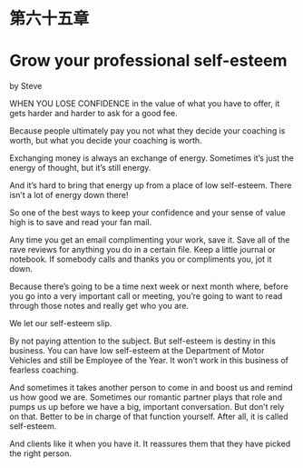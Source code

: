 # 第六十五章

# Grow your professional self-esteem

by Steve

WHEN YOU LOSE CONFIDENCE in the value of what you have to offer, it gets harder and harder to ask for a good fee.

Because people ultimately pay you not what they decide your coaching is worth, but what you decide your coaching is worth.

Exchanging money is always an exchange of energy. Sometimes it’s just the energy of thought, but it’s still energy.

And it’s hard to bring that energy up from a place of low self-esteem. There isn’t a lot of energy down there!

So one of the best ways to keep your confidence and your sense of value high is to save and read your fan mail.

Any time you get an email complimenting your work, save it. Save all of the rave reviews for anything you do in a certain file. Keep a little journal or notebook. If somebody calls and thanks you or compliments you, jot it down.

Because there’s going to be a time next week or next month where, before you go into a very important call or meeting, you’re going to want to read through those notes and really get who you are.

We let our self-esteem slip.

By not paying attention to the subject. But self-esteem is destiny in this business. You can have low self-esteem at the Department of Motor Vehicles and still be Employee of the Year. It won’t work in this business of fearless coaching.

And sometimes it takes another person to come in and boost us and remind us how good we are. Sometimes our romantic partner plays that role and pumps us up before we have a big, important conversation. But don’t rely on that. Better to be in charge of that function yourself. After all, it is called self-esteem.

And clients like it when you have it. It reassures them that they have picked the right person.
